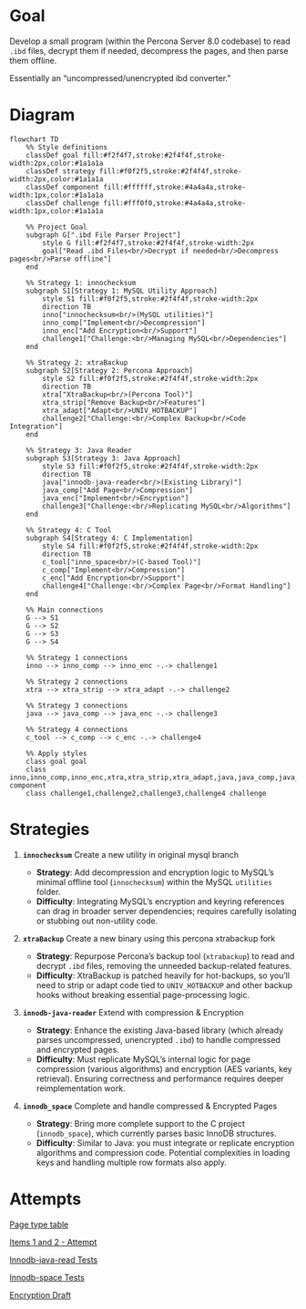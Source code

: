 # Goal

Develop a small program (within the Percona Server 8.0 codebase) to read `.ibd` files, decrypt them if needed, decompress the pages, and then parse them offline.  

Essentially an “uncompressed/unencrypted ibd converter.”

# Diagram

```mermaid
flowchart TD
    %% Style definitions
    classDef goal fill:#f2f4f7,stroke:#2f4f4f,stroke-width:2px,color:#1a1a1a
    classDef strategy fill:#f0f2f5,stroke:#2f4f4f,stroke-width:2px,color:#1a1a1a
    classDef component fill:#ffffff,stroke:#4a4a4a,stroke-width:1px,color:#1a1a1a
    classDef challenge fill:#fff0f0,stroke:#4a4a4a,stroke-width:1px,color:#1a1a1a

    %% Project Goal
    subgraph G[".ibd File Parser Project"]
        style G fill:#f2f4f7,stroke:#2f4f4f,stroke-width:2px
        goal["Read .ibd Files<br/>Decrypt if needed<br/>Decompress pages<br/>Parse offline"]
    end

    %% Strategy 1: innochecksum
    subgraph S1[Strategy 1: MySQL Utility Approach]
        style S1 fill:#f0f2f5,stroke:#2f4f4f,stroke-width:2px
        direction TB
        inno["innochecksum<br/>(MySQL utilities)"]
        inno_comp["Implement<br/>Decompression"]
        inno_enc["Add Encryption<br/>Support"]
        challenge1["Challenge:<br/>Managing MySQL<br/>Dependencies"]
    end

    %% Strategy 2: xtraBackup
    subgraph S2[Strategy 2: Percona Approach]
        style S2 fill:#f0f2f5,stroke:#2f4f4f,stroke-width:2px
        direction TB
        xtra["XtraBackup<br/>(Percona Tool)"]
        xtra_strip["Remove Backup<br/>Features"]
        xtra_adapt["Adapt<br/>UNIV_HOTBACKUP"]
        challenge2["Challenge:<br/>Complex Backup<br/>Code Integration"]
    end

    %% Strategy 3: Java Reader
    subgraph S3[Strategy 3: Java Approach]
        style S3 fill:#f0f2f5,stroke:#2f4f4f,stroke-width:2px
        direction TB
        java["innodb-java-reader<br/>(Existing Library)"]
        java_comp["Add Page<br/>Compression"]
        java_enc["Implement<br/>Encryption"]
        challenge3["Challenge:<br/>Replicating MySQL<br/>Algorithms"]
    end

    %% Strategy 4: C Tool
    subgraph S4[Strategy 4: C Implementation]
        style S4 fill:#f0f2f5,stroke:#2f4f4f,stroke-width:2px
        direction TB
        c_tool["inno_space<br/>(C-based Tool)"]
        c_comp["Implement<br/>Compression"]
        c_enc["Add Encryption<br/>Support"]
        challenge4["Challenge:<br/>Complex Page<br/>Format Handling"]
    end

    %% Main connections
    G --> S1
    G --> S2
    G --> S3
    G --> S4

    %% Strategy 1 connections
    inno --> inno_comp --> inno_enc -.-> challenge1

    %% Strategy 2 connections
    xtra --> xtra_strip --> xtra_adapt -.-> challenge2

    %% Strategy 3 connections
    java --> java_comp --> java_enc -.-> challenge3

    %% Strategy 4 connections
    c_tool --> c_comp --> c_enc -.-> challenge4

    %% Apply styles
    class goal goal
    class inno,inno_comp,inno_enc,xtra,xtra_strip,xtra_adapt,java,java_comp,java_enc,c_tool,c_comp,c_enc component
    class challenge1,challenge2,challenge3,challenge4 challenge
```

# Strategies

1. **`innochecksum`** Create a new utility in original mysql branch 
   - **Strategy**: Add decompression and encryption logic to MySQL’s minimal offline tool (`innochecksum`) within the MySQL `utilities` folder.
   - **Difficulty**: Integrating MySQL’s encryption and keyring references can drag in broader server dependencies; requires carefully isolating or stubbing out non-utility code.

2. **`xtraBackup`** Create a new binary using this percona xtrabackup fork
   - **Strategy**: Repurpose Percona’s backup tool (`xtrabackup`) to read and decrypt `.ibd` files, removing the unneeded backup-related features.
   - **Difficulty**: XtraBackup is patched heavily for hot-backups, so you’ll need to strip or adapt code tied to `UNIV_HOTBACKUP` and other backup hooks without breaking essential page-processing logic.

3. **`innodb-java-reader`** Extend with compression & Encryption
   - **Strategy**: Enhance the existing Java-based library (which already parses uncompressed, unencrypted `.ibd`) to handle compressed and encrypted pages.
   - **Difficulty**: Must replicate MySQL’s internal logic for page compression (various algorithms) and encryption (AES variants, key retrieval). Ensuring correctness and performance requires deeper reimplementation work.

4. **`innodb_space`** Complete and handle compressed & Encrypted Pages
   - **Strategy**: Bring more complete support to the C project (`innodb_space`), which currently parses basic InnoDB structures.
   - **Difficulty**: Similar to Java: you must integrate or replicate encryption algorithms and compression code. Potential complexities in loading keys and handling multiple row formats also apply.

# Attempts

[Page type table](./docs/page_type.md)

[Items 1 and 2 - Attempt](./docs/attempt1.md)

[Innodb-java-read Tests](./../../calcite/innodb-example/README.md)

[Innodb-space Tests](../study/docs/innodb_space.md)

[Encryption Draft](./docs/keyring1.md)

